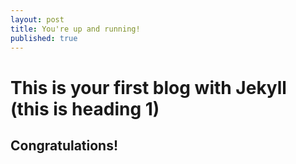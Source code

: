 ```yaml
---
layout: post
title: You're up and running!
published: true
---
```


# This is your first blog with Jekyll (this is heading 1)


## Congratulations!